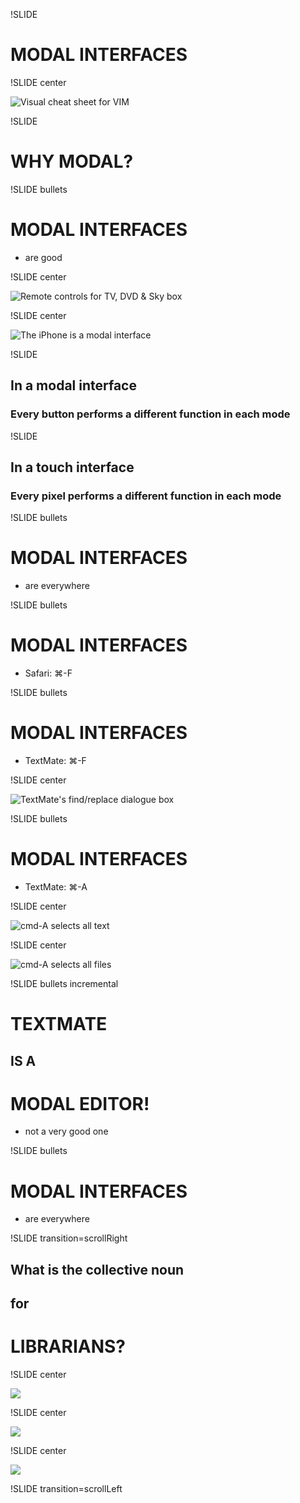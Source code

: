 !SLIDE 

# MODAL INTERFACES

!SLIDE center

![Visual cheat sheet for VIM](../images/vi-vim-cheat-sheet.png)     

!SLIDE

# WHY MODAL?

!SLIDE bullets

# MODAL INTERFACES

* are good

!SLIDE center

![Remote controls for TV, DVD & Sky box](../images/remote-controls.jpg)     

!SLIDE center

![The iPhone is a modal interface](../images/iphone-is-modal.jpg)     

!SLIDE

## In a modal interface

### Every **button** performs a different function in each mode

!SLIDE

## In a touch interface

### Every **pixel** performs a different function in each mode

!SLIDE bullets

# MODAL INTERFACES

* are everywhere

!SLIDE bullets

# MODAL INTERFACES

* Safari:  ⌘-F

!SLIDE bullets

# MODAL INTERFACES

* TextMate:  ⌘-F

!SLIDE center

![TextMate's find/replace dialogue box](../images/textmate-find-dialogue.png)     

!SLIDE bullets

# MODAL INTERFACES

* TextMate:  ⌘-A

!SLIDE center

![cmd-A selects all text](../images/select-all-text.png)     

!SLIDE center

![cmd-A selects all files](../images/select-all-files.png)     

!SLIDE bullets incremental

# TEXTMATE 
## IS A
# MODAL EDITOR!

* not a very good one

!SLIDE bullets

# MODAL INTERFACES

* are everywhere

!SLIDE transition=scrollRight

## What is the collective noun
## for
# LIBRARIANS?

!SLIDE center

![](../images/librarians-illustrated.png)

!SLIDE center

![](../images/librarians-annotated.png)

!SLIDE center

![](../images/library-with-a-bar.png)

!SLIDE transition=scrollLeft
